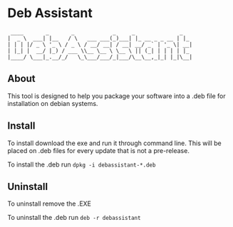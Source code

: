 # Deb Assistant

```
 ____       _       _            _     _              _   
|  _ \  ___| |__   / \   ___ ___(_)___| |_ __ _ _ __ | |_
| | | |/ _ \ '_ \ / _ \ / __/ __| / __| __/ _` | '_ \| __|
| |_| |  __/ |_) / ___ \\__ \__ \ \__ \ || (_| | | | | |_
|____/ \___|_.__/_/   \_\___/___/_|___/\__\__,_|_| |_|\__|
```

## About
This tool is designed to help you package your software into a .deb file for installation on debian systems.

## Install
To install download the exe and run it through command line. This will be placed on .deb files for every update that is not a pre-release.

To install the .deb run `dpkg -i debassistant-*.deb`

## Uninstall
To uninstall remove the .EXE

To uninstall the .deb run `deb -r debassistant`